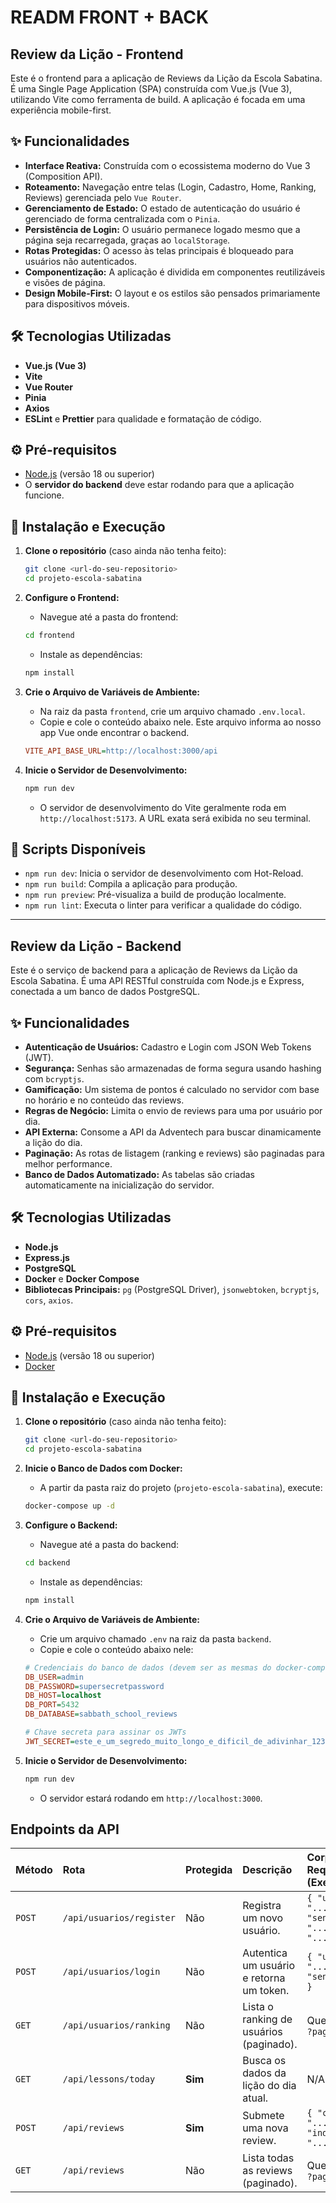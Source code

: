 # READM FRONT + BACK

## Review da Lição - Frontend

Este é o frontend para a aplicação de Reviews da Lição da Escola Sabatina. É uma Single Page Application (SPA) construída com Vue.js (Vue 3), utilizando Vite como ferramenta de build. A aplicação é focada em uma experiência mobile-first.

## ✨ Funcionalidades

-   **Interface Reativa:** Construída com o ecossistema moderno do Vue 3 (Composition API).
-   **Roteamento:** Navegação entre telas (Login, Cadastro, Home, Ranking, Reviews) gerenciada pelo `Vue Router`.
-   **Gerenciamento de Estado:** O estado de autenticação do usuário é gerenciado de forma centralizada com o `Pinia`.
-   **Persistência de Login:** O usuário permanece logado mesmo que a página seja recarregada, graças ao `localStorage`.
-   **Rotas Protegidas:** O acesso às telas principais é bloqueado para usuários não autenticados.
-   **Componentização:** A aplicação é dividida em componentes reutilizáveis e visões de página.
-   **Design Mobile-First:** O layout e os estilos são pensados primariamente para dispositivos móveis.

## 🛠️ Tecnologias Utilizadas

-   **Vue.js (Vue 3)**
-   **Vite**
-   **Vue Router**
-   **Pinia**
-   **Axios**
-   **ESLint** e **Prettier** para qualidade e formatação de código.

## ⚙️ Pré-requisitos

-   [Node.js](https://nodejs.org/) (versão 18 ou superior)
-   O **servidor do backend** deve estar rodando para que a aplicação funcione.

## 🚀 Instalação e Execução

1.  **Clone o repositório** (caso ainda não tenha feito):
    ```bash
    git clone <url-do-seu-repositorio>
    cd projeto-escola-sabatina
    ```

2.  **Configure o Frontend:**
    * Navegue até a pasta do frontend:
    ```bash
    cd frontend
    ```
    * Instale as dependências:
    ```bash
    npm install
    ```

3.  **Crie o Arquivo de Variáveis de Ambiente:**
    * Na raiz da pasta `frontend`, crie um arquivo chamado `.env.local`.
    * Copie e cole o conteúdo abaixo nele. Este arquivo informa ao nosso app Vue onde encontrar o backend.
    ```ini
    VITE_API_BASE_URL=http://localhost:3000/api
    ```

4.  **Inicie o Servidor de Desenvolvimento:**
    ```bash
    npm run dev
    ```
    * O servidor de desenvolvimento do Vite geralmente roda em `http://localhost:5173`. A URL exata será exibida no seu terminal.

## 📜 Scripts Disponíveis

-   `npm run dev`: Inicia o servidor de desenvolvimento com Hot-Reload.
-   `npm run build`: Compila a aplicação para produção.
-   `npm run preview`: Pré-visualiza a build de produção localmente.
-   `npm run lint`: Executa o linter para verificar a qualidade do código.

-----------------------------------------------------------------------

## Review da Lição - Backend

Este é o serviço de backend para a aplicação de Reviews da Lição da Escola Sabatina. É uma API RESTful construída com Node.js e Express, conectada a um banco de dados PostgreSQL.

## ✨ Funcionalidades

-   **Autenticação de Usuários:** Cadastro e Login com JSON Web Tokens (JWT).
-   **Segurança:** Senhas são armazenadas de forma segura usando hashing com `bcryptjs`.
-   **Gamificação:** Um sistema de pontos é calculado no servidor com base no horário e no conteúdo das reviews.
-   **Regras de Negócio:** Limita o envio de reviews para uma por usuário por dia.
-   **API Externa:** Consome a API da Adventech para buscar dinamicamente a lição do dia.
-   **Paginação:** As rotas de listagem (ranking e reviews) são paginadas para melhor performance.
-   **Banco de Dados Automatizado:** As tabelas são criadas automaticamente na inicialização do servidor.

## 🛠️ Tecnologias Utilizadas

-   **Node.js**
-   **Express.js**
-   **PostgreSQL**
-   **Docker** e **Docker Compose**
-   **Bibliotecas Principais:** `pg` (PostgreSQL Driver), `jsonwebtoken`, `bcryptjs`, `cors`, `axios`.

## ⚙️ Pré-requisitos

-   [Node.js](https://nodejs.org/) (versão 18 ou superior)
-   [Docker](https://www.docker.com/products/docker-desktop/)

## 🚀 Instalação e Execução

1.  **Clone o repositório** (caso ainda não tenha feito):
    ```bash
    git clone <url-do-seu-repositorio>
    cd projeto-escola-sabatina
    ```

2.  **Inicie o Banco de Dados com Docker:**
    * A partir da pasta raiz do projeto (`projeto-escola-sabatina`), execute:
    ```bash
    docker-compose up -d
    ```

3.  **Configure o Backend:**
    * Navegue até a pasta do backend:
    ```bash
    cd backend
    ```
    * Instale as dependências:
    ```bash
    npm install
    ```

4.  **Crie o Arquivo de Variáveis de Ambiente:**
    * Crie um arquivo chamado `.env` na raiz da pasta `backend`.
    * Copie e cole o conteúdo abaixo nele:
    ```ini
    # Credenciais do banco de dados (devem ser as mesmas do docker-compose.yml)
    DB_USER=admin
    DB_PASSWORD=supersecretpassword
    DB_HOST=localhost
    DB_PORT=5432
    DB_DATABASE=sabbath_school_reviews

    # Chave secreta para assinar os JWTs
    JWT_SECRET=este_e_um_segredo_muito_longo_e_dificil_de_adivinhar_12345
    ```

5.  **Inicie o Servidor de Desenvolvimento:**
    ```bash
    npm run dev
    ```
    * O servidor estará rodando em `http://localhost:3000`.

## Endpoints da API

| Método | Rota                     | Protegida | Descrição                               | Corpo da Requisição (Exemplo)                                    |
| :----- | :----------------------- | :-------- | :-------------------------------------- | :--------------------------------------------------------------- |
| `POST` | `/api/usuarios/register` | Não       | Registra um novo usuário.               | `{ "usuario": "...", "senha": "...", "pais": "...", ... }`        |
| `POST` | `/api/usuarios/login`    | Não       | Autentica um usuário e retorna um token.  | `{ "usuario": "...", "senha": "..." }`                             |
| `GET`  | `/api/usuarios/ranking`  | Não       | Lista o ranking de usuários (paginado).   | Query Params: `?page=1`                                          |
| `GET`  | `/api/lessons/today`     | **Sim** | Busca os dados da lição do dia atual.     | N/A                                                              |
| `POST` | `/api/reviews`           | **Sim** | Submete uma nova review.                | `{ "conteudo": "...", "indiceLicao": "..." }`                   |
| `GET`  | `/api/reviews`           | Não       | Lista todas as reviews (paginado).      | Query Params: `?page=1`                                          |
